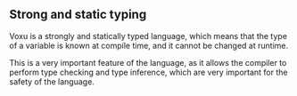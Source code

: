 ## Strong and static typing

Voxu is a strongly and statically typed language, which means that the type of a variable is known
at compile time, and it cannot be changed at runtime.

This is a very important feature of the language, as it allows the compiler to perform type checking
and type inference, which are very important for the safety of the language.

